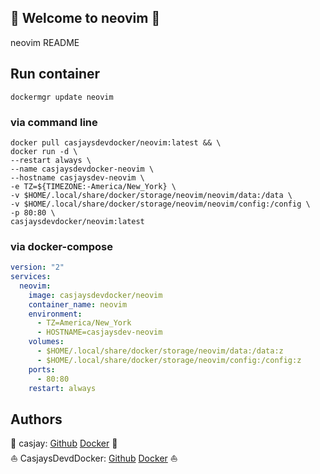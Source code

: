 ## 👋 Welcome to neovim 🚀  

neovim README  
  
  
## Run container

```shell
dockermgr update neovim
```

### via command line

```shell
docker pull casjaysdevdocker/neovim:latest && \
docker run -d \
--restart always \
--name casjaysdevdocker-neovim \
--hostname casjaysdev-neovim \
-e TZ=${TIMEZONE:-America/New_York} \
-v $HOME/.local/share/docker/storage/neovim/neovim/data:/data \
-v $HOME/.local/share/docker/storage/neovim/neovim/config:/config \
-p 80:80 \
casjaysdevdocker/neovim:latest
```

### via docker-compose

```yaml
version: "2"
services:
  neovim:
    image: casjaysdevdocker/neovim
    container_name: neovim
    environment:
      - TZ=America/New_York
      - HOSTNAME=casjaysdev-neovim
    volumes:
      - $HOME/.local/share/docker/storage/neovim/data:/data:z
      - $HOME/.local/share/docker/storage/neovim/config:/config:z
    ports:
      - 80:80
    restart: always
```

## Authors  

🤖 casjay: [Github](https://github.com/casjay) [Docker](https://hub.docker.com/r/casjay) 🤖  
⛵ CasjaysDevdDocker: [Github](https://github.com/casjaysdev) [Docker](https://hub.docker.com/r/casjaysdevdocker) ⛵  
